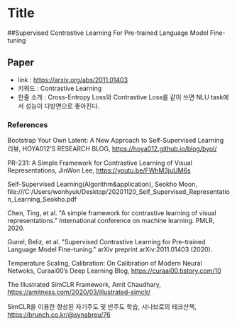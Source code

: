 ﻿# Title
##Supervised Contrastive Learning For Pre-trained Language Model Fine-tuning
## Paper

- link : https://arxiv.org/abs/2011.01403
- 키워드 : Contrastive Learning
- 한줄 소개 : Cross-Entropy Loss와 Contrastive Loss를 같이 쓰면 NLU task에서 성능이 다방면으로 좋아진다.

### References

Bootstrap Your Own Latent: A New Approach to Self-Supervised Learning 리뷰, HOYA012’S RESEARCH BLOG, https://hoya012.github.io/blog/byol/

PR-231: A Simple Framework for Contrastive Learning of Visual Representations, JinWon Lee, https://youtu.be/FWhM3juUM6s

Self-Supervised Learning(Algorithm&application), Seokho Moon, file:///C:/Users/wonhyuk/Desktop/20201120_Self_Supervised_Representation_Learning_Seokho.pdf

Chen, Ting, et al. "A simple framework for contrastive learning of visual representations." International conference on machine learning. PMLR, 2020.

Gunel, Beliz, et al. "Supervised Contrastive Learning for Pre-trained Language Model Fine-tuning." arXiv preprint arXiv:2011.01403 (2020).

Temperature Scaling, Calibration: On Calibration of Modern Neural Netwoks, Curaai00’s Deep Learning Blog, https://curaai00.tistory.com/10

The Illustrated SimCLR Framework, Amit Chaudhary, https://amitness.com/2020/03/illustrated-simclr/

SimCLR을 이용한 향상된 자기주도 및 반주도 학습, 시나브로의 테크산책, https://brunch.co.kr/@synabreu/76

